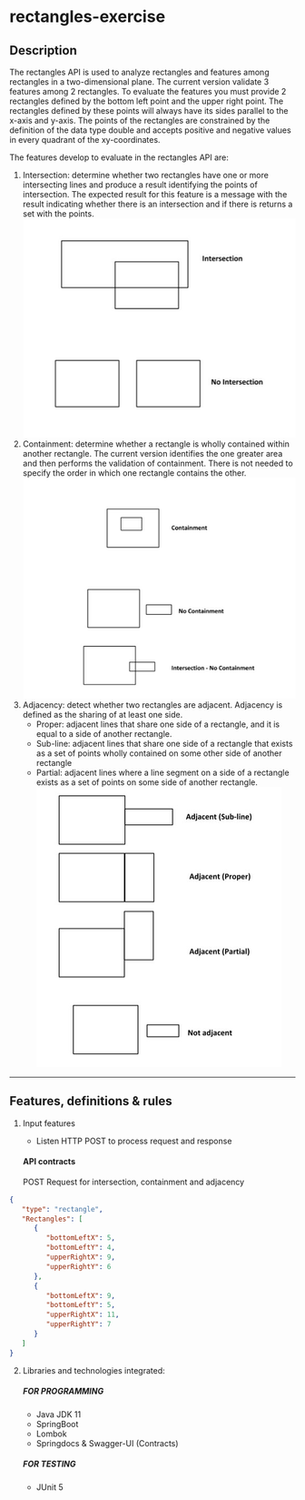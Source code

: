 # rectangles-exercise

## Description

The rectangles API is used to analyze rectangles and features among rectangles in a two-dimensional 
plane. The current version validate 3 features among 2 rectangles. To evaluate the features 
you must provide 2 rectangles defined by the bottom left point and the upper right point. The
rectangles defined by these points will always have its sides parallel to the x-axis and y-axis.
The points of the rectangles are constrained by the definition of the data type double and 
accepts positive and negative values in every quadrant of the xy-coordinates.

The features develop to evaluate in the rectangles API are:
1. Intersection: determine whether two rectangles have one or more intersecting lines and produce a result 
identifying the points of intersection. The expected result for this feature is a message with the result indicating
whether there is an intersection and if there is returns a set with the points.
   ![Intersection](https://github.com/danielfhb579/rectangles-api/blob/main/intersection.jpg?raw=true)
2. Containment: determine whether a rectangle is wholly contained within another rectangle. The current version 
identifies the one greater area and then performs the validation of containment. There is not needed to specify the order
in which one rectangle contains the other.
   ![Containment](https://github.com/danielfhb579/rectangles-api/blob/main/containment.jpg?raw=true)
3. Adjacency: detect whether two rectangles are adjacent. Adjacency is defined as the sharing of at least one side.
   - Proper: adjacent lines that share one side of a rectangle, and it is equal to a side of another rectangle.
   - Sub-line: adjacent lines that share one side of a rectangle that exists as a set of points wholly contained on 
     some other side of another rectangle
   - Partial: adjacent lines where a line segment on a side of a rectangle exists as a set of points on some side of 
     another rectangle.
     ![Adjacency](https://github.com/danielfhb579/rectangles-api/blob/main/adjacency.jpg?raw=true)

---
Features, definitions & rules
---

1. Input features
   - Listen HTTP POST to process request and response

   #### API contracts
      POST Request for intersection, containment and adjacency
```json
{
   "type": "rectangle",
   "Rectangles": [
      {
         "bottomLeftX": 5,
         "bottomLeftY": 4,
         "upperRightX": 9,
         "upperRightY": 6
      },
      {
         "bottomLeftX": 9,
         "bottomLeftY": 5,
         "upperRightX": 11,
         "upperRightY": 7
      }
   ]
}
```

2. Libraries and technologies integrated:

   ##### FOR PROGRAMMING
    - Java JDK 11
    - SpringBoot
    - Lombok
    - Springdocs & Swagger-UI (Contracts)


   ##### FOR TESTING
    - JUnit 5
